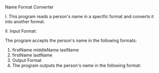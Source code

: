 Name Format Converter

I. This program reads a person's name in a specific format and converts it into another format.

II. Input Format:

The program accepts the person's name in the following formats:

1. firstName middleName lastName
2. firstName lastName
3. Output Format
4. The program outputs the person's name in the following format:
